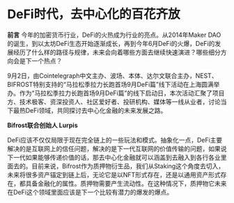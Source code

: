 # DeFi时代，去中心化的百花齐放

**前言** 今年的加密货币行业，DeFi的火热成为行业的亮点。从2014年Maker DAO的诞生，到以太坊DeFi生态开始逐渐成长，再到今年6月DeFi的火爆，DeFi的发展经历了什么样的路径与规律，未来会向着哪些方面去继续快速演进？哪些细分方向会是下一个热点？

9月2日，由Cointelegraph中文主办、波场、本体、达尔文联合主办，NEST、BIFROST特别支持的“马拉松季拉力长跑首场9月DeFi篇”线下活动在上海圆满举办。作为“马拉松季拉力长跑首场9月DeFi篇”的线下启动日，本次活动汇聚了项目方、技术极客、资深投资人、社区爱好者、投研机构、媒体等一线从业者，讨论当下最热DeFi领域，共同探讨去中心化金融的未来发展之路。

**Bifrost联合创始人 Lurpis**

DeFi应该不仅仅局限于现在完全链上的一些玩法和模式。抽象化一点，DeFi主要解决的是互联网上的信任问题，解决的是下一代互联网的价值传输的问题，如果说下一代如果能够传递价值的话，那去中心化金融就可以涵盖到去融入到各行各业里面去的。目前来说，Bifrost作为质押物衍生品，我们从Staking这个角度去切入，未来将很多资产锚定到链上后，无论它是以NFT形式存在，还是以通用资产形式存在，都具备金融化的属性。质押物需要产生流动性。在这种情况下，质押物它未来在DeFi这个领域里面应该是下一个比较有潜力的爆发的爆点。